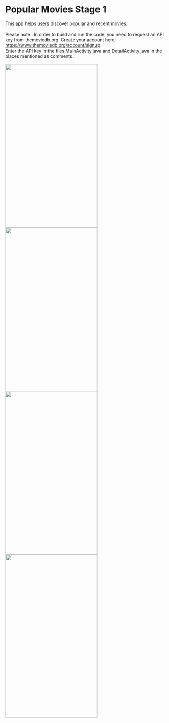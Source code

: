 # Popular Movies Stage 1
This app helps users discover popular and recent movies. </br></br>
Please note : In order to build and run the code, you need to request an API key from themoviedb.org. Create your account here:
https://www.themoviedb.org/account/signup </br>
Enter the API key in the files MainActivity.java and DetailActivity.java in the places mentioned as comments. </br></br>
<img src="https://github.com/Shrreya/Popular-Movies-Stage-1/blob/master/Screenshots/1.png" width="288" height="512" />
<img src="https://github.com/Shrreya/Popular-Movies-Stage-1/blob/master/Screenshots/2.png" width="288" height="512" /></br>
<img src="https://github.com/Shrreya/Popular-Movies-Stage-1/blob/master/Screenshots/3.png" width="288" height="512" />
<img src="https://github.com/Shrreya/Popular-Movies-Stage-1/blob/master/Screenshots/4.png" width="288" height="512" />
